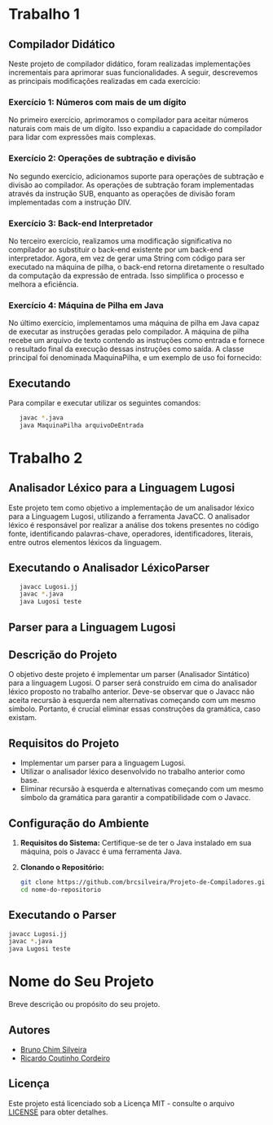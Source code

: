 # Trabalho 1

## Compilador Didático

Neste projeto de compilador didático, foram realizadas implementações incrementais para aprimorar suas funcionalidades. A seguir, descrevemos as principais modificações realizadas em cada exercício:

### Exercício 1: Números com mais de um dígito
No primeiro exercício, aprimoramos o compilador para aceitar números naturais com mais de um dígito. Isso expandiu a capacidade do compilador para lidar com expressões mais complexas.

### Exercício 2: Operações de subtração e divisão
No segundo exercício, adicionamos suporte para operações de subtração e divisão ao compilador. As operações de subtração foram implementadas através da instrução SUB, enquanto as operações de divisão foram implementadas com a instrução DIV.

### Exercício 3: Back-end Interpretador
No terceiro exercício, realizamos uma modificação significativa no compilador ao substituir o back-end existente por um back-end interpretador. Agora, em vez de gerar uma String com código para ser executado na máquina de pilha, o back-end retorna diretamente o resultado da computação da expressão de entrada. Isso simplifica o processo e melhora a eficiência.

### Exercício 4: Máquina de Pilha em Java
No último exercício, implementamos uma máquina de pilha em Java capaz de executar as instruções geradas pelo compilador. A máquina de pilha recebe um arquivo de texto contendo as instruções como entrada e fornece o resultado final da execução dessas instruções como saída. A classe principal foi denominada MaquinaPilha, e um exemplo de uso foi fornecido:

## Executando

Para compilar e executar utilizar os seguintes comandos:

   ```bash
      javac *.java
      java MaquinaPilha arquivoDeEntrada
   ````
# Trabalho 2

## Analisador Léxico para a Linguagem Lugosi

Este projeto tem como objetivo a implementação de um analisador léxico para a Linguagem Lugosi, utilizando a ferramenta JavaCC. O analisador léxico é responsável por realizar a análise dos tokens presentes no código fonte, identificando palavras-chave, operadores, identificadores, literais, entre outros elementos léxicos da linguagem.

## Executando o Analisador LéxicoParser

   ```bash
      javacc Lugosi.jj
      javac *.java
      java Lugosi teste
   ```


## Parser para a Linguagem Lugosi

## Descrição do Projeto

O objetivo deste projeto é implementar um parser (Analisador Sintático) para a linguagem Lugosi. O parser será construído em cima do analisador léxico proposto no trabalho anterior. Deve-se observar que o Javacc não aceita recursão à esquerda nem alternativas começando com um mesmo símbolo. Portanto, é crucial eliminar essas construções da gramática, caso existam.

## Requisitos do Projeto

- Implementar um parser para a linguagem Lugosi.
- Utilizar o analisador léxico desenvolvido no trabalho anterior como base.
- Eliminar recursão à esquerda e alternativas começando com um mesmo símbolo da gramática para garantir a compatibilidade com o Javacc.

## Configuração do Ambiente

1. **Requisitos do Sistema:**
   Certifique-se de ter o Java instalado em sua máquina, pois o Javacc é uma ferramenta Java.

2. **Clonando o Repositório:**
   ```bash
   git clone https://github.com/brcsilveira/Projeto-de-Compiladores.git
   cd nome-do-repositorio

## Executando o Parser

   ```bash
   javacc Lugosi.jj
   javac *.java
   java Lugosi teste
   ```

# Nome do Seu Projeto

Breve descrição ou propósito do seu projeto.

## Autores

- [Bruno Chim Silveira](https://github.com/brcsilveira)
- [Ricardo Coutinho Cordeiro](https://github.com/RegretCode)

## Licença

Este projeto está licenciado sob a Licença MIT - consulte o arquivo [LICENSE](https://github.com/git/git-scm.com/blob/main/MIT-LICENSE.txt) para obter detalhes.
